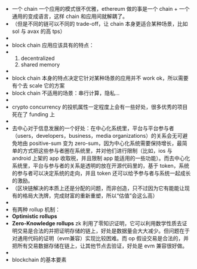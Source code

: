 - 一个 chain 一个应用的模式很不优雅，ethereum 做的事是一个 chain + 一个通用的变成语言，这样 chain 和应用间就解耦了。
- （但是不同的链可以不同的 trade-off，让 chain 本身更适合某种场景，比如 sol 与 avax 的高 tps）
-
- block chain 应用应该具有的特点：
- 1. decentralized
  2. shared memory
-
- block chain 本身的特点决定它针对某种场景的应用并不 work ok，所以需要有个去 scale 它的方案
- block chain 不适用的场景：串行计算，隐私...
-
- crypto concurrency 的投机属性一定程度上会有一些好处，很多优秀的项目死在了 funding 上
-
- 去中心对于信息发展的一个好处：在中心化系统里，平台与平台参与者（users，developers，business，media organizations）的关系会无可避免地由 positive-sum 变为 zero-sum，因为中心化系统需要保持增长，最简单的方式把这些参与者圈在系统里，并对他们进行限制（比如，ios 与 android 上架的 app 收取税，并且限制 app 能适用的一些功能）。而去中心化系统里，平台与参与者的关系是透明的放在开源代码里的，基于 token，系统的参与者可以决定系统的走向，并且 token 还可以给予参与者与系统一起成长的激励。
- （区块链解决的本质上还是分配的问题，而非创造，只不过因为它有能能让现有的格局大洗牌，完成财富的重新重塑，所以“估值”会这么高）
-
- 有两种 rollup 机制：
- **Optimistic rollups**
- **Zero-Knowledge rollups**
  zk 利用了零知识证明，它可以利用数学性质去证明交易是合法的并把证明存储的链上，好处是数据量会大大减少。但问题在于对通用代码的证明（evm兼容）实现比较困难。而 op 假设交易是合法的，并把所有交易数据存储在链上，让其他节点去验证，好处是 evm 兼容很好做。
-
- blockchain 的基本要素